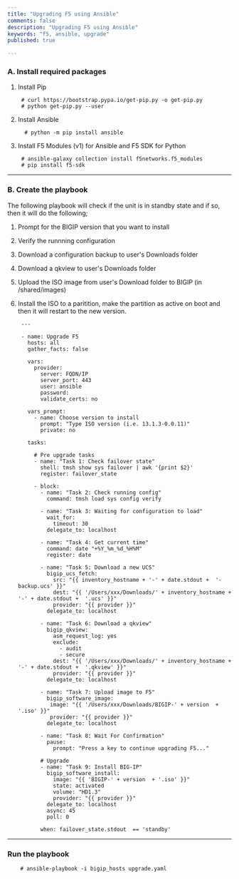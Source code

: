 ```yaml
---
title: "Upgrading F5 using Ansible"
comments: false
description: "Upgrading F5 using Ansible"
keywords: "f5, ansible, upgrade"
published: true

---
```



### A. Install required packages
1. Install Pip

        # curl https://bootstrap.pypa.io/get-pip.py -o get-pip.py
        # python get-pip.py --user

2. Install Ansible
          
         # python -m pip install ansible

3. Install F5 Modules (v1) for Ansible and F5 SDK for Python
    
        # ansible-galaxy collection install f5networks.f5_modules
        # pip install f5-sdk

---

### B. Create the playbook

The following playbook will check if the unit is in standby state and if so, then it will do the following;
1. Prompt for the BIGIP version that you want to install
2. Verify the runnning configuration
3. Download a configuration backup to user's Downloads folder
4. Download a qkview to user's Downloads folder
5. Upload the ISO image from user's Download folder to BIGIP (in /shared/images)
6. Install the ISO to a paritition, make the partition as active on boot and then it will restart to the new version.

        ---

        - name: Upgrade F5
          hosts: all
          gather_facts: false

          vars:
            provider:
              server: FQDN/IP
              server_port: 443
              user: ansible
              password: 
              validate_certs: no

          vars_prompt:
            - name: Choose version to install
              prompt: "Type ISO version (i.e. 13.1.3-0.0.11)"
              private: no

          tasks:

            # Pre upgrade tasks
            - name: "Task 1: Check failover state"
              shell: tmsh show sys failover | awk '{print $2}'
              register: failover_state

            - block:
              - name: "Task 2: Check running config"
                command: tmsh load sys config verify

              - name: "Task 3: Waiting for configuration to load"
                wait_for:
                  timeout: 30
                delegate_to: localhost

              - name: "Task 4: Get current time"
                command: date "+%Y_%m_%d_%H%M"
                register: date

              - name: "Task 5: Download a new UCS"
                bigip_ucs_fetch:
                  src: "{{ inventory_hostname + '-' + date.stdout +  '-backup.ucs' }}"
                  dest: "{{ '/Users/xxx/Downloads/' + inventory_hostname + '-' + date.stdout +  '.ucs' }}"
                  provider: "{{ provider }}"
                delegate_to: localhost

              - name: "Task 6: Download a qkview"
                bigip_qkview:
                  asm_request_log: yes
                  exclude:
                    - audit
                    - secure
                  dest: "{{ '/Users/xxx/Downloads/' + inventory_hostname + '-' + date.stdout +  '.qkview' }}"
                  provider: "{{ provider }}"
                delegate_to: localhost

              - name: "Task 7: Upload image to F5"
                bigip_software_image:
                 image: "{{ '/Users/xxx/Downloads/BIGIP-' + version  + '.iso' }}"
                 provider: "{{ provider }}"
                delegate_to: localhost

              - name: "Task 8: Wait For Confirmation"
                pause:
                  prompt: "Press a key to continue upgrading F5..."

              # Upgrade
              - name: "Task 9: Install BIG-IP"
                bigip_software_install:
                  image: "{{ 'BIGIP-' + version  + '.iso' }}"
                  state: activated
                  volume: "HD1.3"                                     
                  provider: "{{ provider }}"
                delegate_to: localhost
                async: 45
                poll: 0

              when: failover_state.stdout  == 'standby'

---

### Run the playbook

        # ansible-playbook -i bigip_hosts upgrade.yaml 
